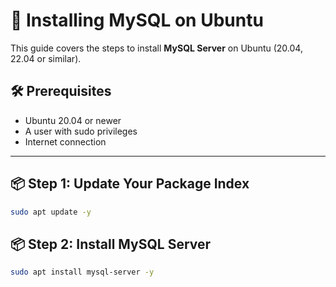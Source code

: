 # 🐬 Installing MySQL on Ubuntu

This guide covers the steps to install **MySQL Server** on Ubuntu (20.04, 22.04 or similar).

## 🛠️ Prerequisites

* Ubuntu 20.04 or newer
* A user with sudo privileges
* Internet connection

---

## 📦 Step 1: Update Your Package Index

```bash
sudo apt update -y
```

## 📦 Step 2: Install MySQL Server
```bash
sudo apt install mysql-server -y
```

